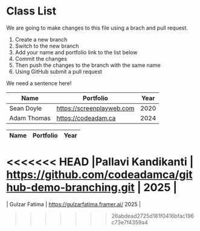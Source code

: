# Class List

We are going to make changes to this file using a brach and pull request.

1. Create a new branch
2. Switch to the new branch
3. Add your name and portfolio link to the list below
4. Commit the changes
5. Then push the changes to the branch with the same name
6. Using GitHub submit a pull request

We need a sentence here!

| Name        | Portfolio                 | Year |
| ----------- | ------------------------- | ---- |
| Sean Doyle  | https://screenplayweb.com | 2020 |
| Adam Thomas | https://codeadam.ca       | 2024 |

| Name          | Portfolio                                               | Year |
| ------------- | ------------------------------------------------------- | ---- |
<<<<<<< HEAD
|Pallavi Kandikanti |  https://github.com/codeadamca/github-demo-branching.git | 2025 |
=======
| Gulzar Fatima         | https://gulzarfatima.framer.ai/                  2025 |
>>>>>>> 26abdead2725d181f0416bfac196c73e7f4359a4
